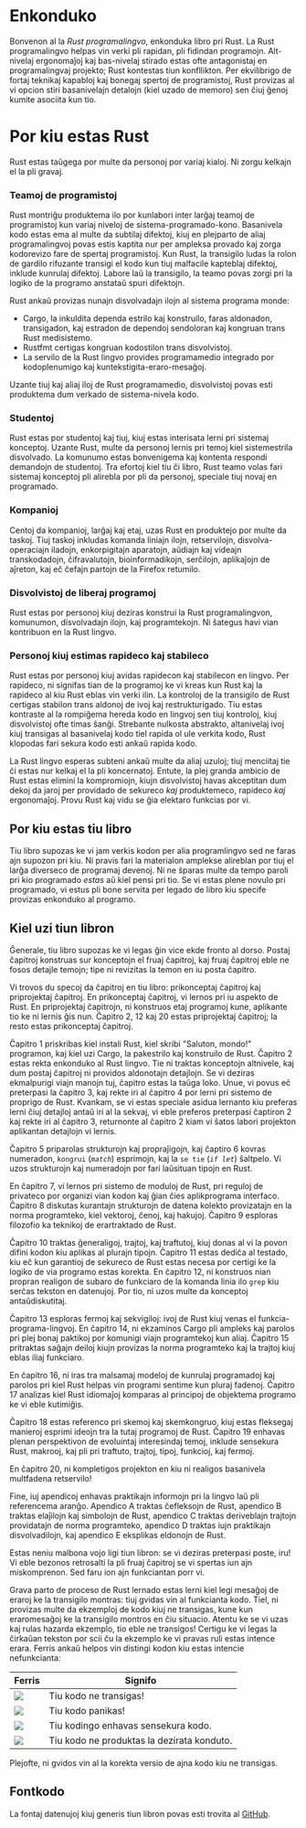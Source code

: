 # Enkonduko

Bonvenon al la *Rust programalingvo*, enkonduka libro pri Rust. La Rust
programalingvo helpas vin verki pli rapidan, pli fidindan programojn. Alt-nivelaj
ergonomaĵoj kaj bas-nivelaj stirado estas ofte antagonistaj en programalingvaj
projekto; Rust kontestas tiun konfllikton. Per ekvilibrigo de fortaj teknikaj
kapabloj kaj bonegaj spertoj de programistoj, Rust provizas al vi opcion stiri
basanivelajn detalojn (kiel uzado de memoro) sen ĉiuj ĝenoj kumite asociita kun
tio.

# Por kiu estas Rust

Rust estas taŭgega por multe da personoj por variaj kialoj. Ni zorgu kelkajn el
la pli gravaj.

### Teamoj de programistoj

Rust montriĝu produktema ilo por kunlabori inter larĝaj teamoj de programistoj
kun variaj niveloj de sistema-programado-kono. Basanivela kodo estas ema al
multe da subtilaj difektoj, kiuj en plejparto de aliaj programalingvoj povas
estis kaptita nur per ampleksa provado kaj zorga kodorevizo fare de spertaj
programistoj. Kun Rust, la transigilo ludas la rolon de gardilo rifuzante
transigi el kodo kun tiuj malfacile kapteblaj difektoj, inklude kunrulaj
difektoj. Labore laŭ la transigilo, la teamo povas zorgi pri la logiko de la
programo anstataŭ spuri difektojn.

Rust ankaŭ provizas nunajn disvolvadajn ilojn al sistema programa monde:

* Cargo, la inkuldita dependa estrilo kaj konstruilo, faras aldonadon,
  transigadon, kaj estradon de dependoj sendoloran kaj kongruan trans Rust
  medisistemo.
* Rustfmt certigas kongruan kodostilon trans disvolvistoj.
* La servilo de la Rust lingvo provides programamedio integrado por
  kodoplenumigo kaj kuntekstigita-eraro-mesaĝoj.

Uzante tiuj kaj aliaj iloj de Rust programamedio, disvolvistoj povas esti
produktema dum verkado de sistema-nivela kodo.

### Studentoj

Rust estas por studentoj kaj tiuj, kiuj estas interisata lerni pri sistemaj
konceptoj. Uzante Rust, multe da personoj lernis pri temoj kiel sistemestrila
disvolvado. La komunumo estas bonvenigema kaj kontenta respondi demandojn de
studentoj. Tra efortoj kiel tiu ĉi libro, Rust teamo volas fari sistemaj
konceptoj pli alirebla por pli da personoj, speciale tiuj novaj en programado.

### Kompanioj

Centoj da kompanioj, larĝaj kaj etaj, uzas Rust en produktejo por multe da
taskoj. Tiuj taskoj inkludas komanda liniajn ilojn, retservilojn,
disvolva-operaciajn iladojn, enkorpigitajn aparatojn, aŭdiajn kaj videajn
transkodadojn, ĉifravalutojn, bioinformadikojn, serĉilojn, aplikaĵojn de
aĵreton, kaj eĉ ĉefajn partojn de la Firefox retumilo.

### Disvolvistoj de liberaj programoj

Rust estas por personoj kiuj deziras konstrui la Rust programalingvon,
komunumon, disvolvadajn ilojn, kaj programtekojn. Ni ŝategus havi vian
kontribuon en la Rust lingvo.

### Personoj kiuj estimas rapideco kaj stabileco

Rust estas por personoj kiuj avidas rapidecon kaj stabilecon en lingvo. Per
rapideco, ni signifas tian de la programoj ke vi kreas kun Rust kaj la rapideco
al kiu Rust eblas vin verki ilin. La kontroloj de la transigilo de Rust
certigas stabilon trans aldonoj de ivoj kaj restrukturigado. Tiu estas kontraste
al la rompiĝema hereda kodo en lingvoj sen tiuj kontroloj, kiuj disvolvistoj
ofte timas ŝanĝi. Strebante nulkosta abstrakto, altanivelaj ivoj kiuj
transigas al basanivelaj kodo tiel rapida ol ule verkita kodo, Rust klopodas
fari sekura kodo esti ankaŭ rapida kodo.

La Rust lingvo esperas subteni ankaŭ multe da aliaj uzuloj; tiuj menciitaj tie
ĉi estas nur kelkaj el la pli koncernatoj. Entute, la plej granda ambicio de
Rust estas elimini la kompromiojn, kiujn disvolvistoj havas akceptitan dum
dekoj da jaroj per providado de sekureco *kaj* produktemeco, rapideco *kaj*
ergonomaĵoj. Provu Rust kaj vidu se ĝia elektaro funkcias por vi.

## Por kiu estas tiu libro

Tiu libro supozas ke vi jam verkis kodon per alia programlingvo sed ne faras
ajn supozon pri kiu. Ni pravis fari la materialon amplekse alireblan por tiuj el
larĝa diverseco de programaj devenoj. Ni ne ŝparas multe da tempo paroli pri kio
programado *estas* aŭ kiel pensi pri tio. Se vi estas plene novulo pri
programado, vi estus pli bone servita per legado de libro kiu specife provizas
enkonduko al programo.

## Kiel uzi tiun libron

Ĝenerale, tiu libro supozas ke vi legas ĝin vice ekde fronto al dorso. Postaj
ĉapitroj konstruas sur konceptojn el fruaj ĉapitroj, kaj fruaj ĉapitroj eble ne
fosos detajle temojn; tipe ni revizitas la temon en iu posta ĉapitro.

Vi trovos du specoj da ĉapitroj en tiu libro: prikonceptaj ĉapitroj kaj
priprojektaj ĉapitroj. En prikonceptaj ĉapitroj, vi lernos pri iu aspekto de
Rust. En priprojektaj ĉapitrojn, ni konstruos etaj programoj kune, aplikante tio
ke ni lernis ĝis nun.  Ĉapitro 2, 12 kaj 20 estas priprojektaj ĉapitroj; la
resto estas prikonceptaj ĉapitroj.

Ĉapitro 1 priskribas kiel instali Rust, kiel skribi "Saluton, mondo!" programon,
kaj kiel uzi Cargo, la pakestrilo kaj konstruilo de Rust. Ĉapitro 2 estas
rekta enkonduko al Rust lingvo. Tie ni traktas konceptojn altnivele, kaj dum
postaj ĉapitroj ni providos aldonotajn detajlojn. Se vi deziras ekmalpurigi
viajn manojn tuj, ĉapitro estas la taŭga loko. Unue, vi povus eĉ preterpasi la
ĉapitro 3, kaj rekte iri al ĉapitro 4 por lerni pri sistemo de proprigo de Rust.
Kvankam, se vi estas speciale asidua lernanto kiu preferas lerni ĉiuj detajloj
antaŭ iri al la sekvaj, vi eble preferos preterpasi ĉaptiron 2 kaj rekte iri al
ĉapitro 3, returnonte al ĉapitro 2 kiam vi ŝatos labori projekton aplikantan
detajlojn vi lernis.

Ĉapitro 5 priparolas strukturojn kaj propraĵigojn, kaj ĉaptiro 6 kovras
numeradon, `kongrui` (*`match`*) esprimojn, kaj la `se tie` (*`if let`*)
ŝaltpelo. Vi uzos strukturojn kaj numeradojn por fari laŭsituan tipojn en Rust.

En ĉapitro 7, vi lernos pri sistemo de moduloj de Rust, pri reguloj de privateco
por organizi vian kodon kaj ĝian ĉies aplikprograma interfaco. Ĉapitro 8 diskutas kurantajn
strukturojn de datena kolekto provizatajn en la norma programteko, kiel
vektoroj, ĉenoj, kaj hakujoj. Ĉapitro 9 esploras filozofio ka teknikoj de
erartraktado de Rust.

Ĉapitro 10 traktas ĝeneraligoj, trajtoj, kaj traftutoj, kiuj donas al vi la
povon difini kodon kiu aplikas al plurajn tipojn. Ĉapitro 11 estas dediĉa al
testado, kiu eĉ kun garantioj de sekureco de Rust estas necesa por certigi ke
la logiko de via programo estas korekta. En ĉapitro 12, ni konstruos nian
propran realigon de subaro de funkciaro de la komanda linia ilo `grep` kiu serĉas
tekston en datenujoj. Por tio, ni uzos multe da konceptoj antaŭdiskutitaj.

Ĉapitro 13 esploras fermoj kaj sekvigiloj: ivoj de Rust kiuj venas el
funkcia-programa-lingvoj. En ĉapitro 14, ni ekzaminos Cargo pli ampleks kaj
parolos pri plej bonaj paktikoj por komunigi viajn programtekoj kun aliaj.
Ĉapitro 15 pritraktas saĝajn deiloj kiujn provizas la norma programteko kaj la
trajtoj kiuj eblas iliaj funkciaro.

En ĉapitro 16, ni iras tra malsamaj modeloj de kunrulaj programadoj kaj parolos
pri kiel Rust helpas vin programi sentime kun pluraj fadenoj. Ĉapitro 17
analizas kiel Rust idiomaĵoj komparas al principoj de objektema programo ke vi
eble kutimiĝis.

Ĉapitro 18 estas referenco pri skemoj kaj skemkongruo, kiuj estas fleksegaj
manieroj esprimi ideojn tra la tutaj programoj de Rust. Ĉapitro 19 enhavas
plenan perspektivon de evoluintaj interesindaj temoj, inklude sensekura Rust,
makrooj, kaj pli pri traftuto, trajtoj, tipoj, funkcioj, kaj fermoj.

En ĉapitro 20, ni kompletigos projekton en kiu ni realigos basanivela multfadena
retservilo!

Fine, iuj apendicoj enhavas praktikajn informojn pri la lingvo laŭ pli
referencema aranĝo. Apendico A traktas ĉefleksojn de Rust, apendico B traktas
elaĵilojn kaj simbolojn de Rust, apendico C traktas deriveblajn trajtojn
providatajn de norma programteko, apendico D traktas iujn praktikajn
disvolvadilojn, kaj apendico E eksplikas eldonojn de Rust.

Estas neniu malbona vojo ligi tiun libron: se vi deziras preterpasi poste, iru!
Vi eble bezonos retrosalti la pli fruaj ĉapitroj se vi spertas iun ajn
miskomprenon. Sed faru ion ajn funkciantan porr vi.

<span id="ferris"></span>

Grava parto de proceso de Rust lernado estas lerni kiel legi mesaĝoj de eraroj
ke la transigilo montras: tiuj gvidas vin al funkcianta kodo. Tiel, ni provizas
multe da ekzemploj de kodo kiuj ne transigas, kune kun eraromesaĝoj ke la
transigilo montros en ĉiu situacio. Atentu ke se vi uzas kaj rulas hazarda
ekzemplo, tio eble ne transigos! Certigu ke vi legas la ĉirkaŭan tekston por
scii ĉu la ekzemplo ke vi pravas ruli estas intence erara. Ferris ankaŭ helpos
vin distingi kodon kiu estas intencie nefunkcianta:

| Ferris                                                                 | Signifo                                          |
|------------------------------------------------------------------------|--------------------------------------------------|
| <img src="img/ferris/does_not_compile.svg" class="ferris-explain">     | Tiu kodo ne transigas!                           |
| <img src="img/ferris/panics.svg" class="ferris-explain">               | Tiu kodo panikas!                                |
| <img src="img/ferris/unsafe.svg" class="ferris-explain">               | Tiu kodingo enhavas sensekura kodo.              |
| <img src="img/ferris/not_desired_behavior.svg" class="ferris-explain"> | Tiu kodo ne produktas la dezirata konduto.       |

Plejofte, ni gvidos vin al la korekta versio de ajna kodo kiu ne transigas.

## Fontkodo

La fontaj datenujoj kiuj generis tiun libron povas esti trovita al
[GitHub][book].

[book]: https://github.com/psychoslave/Rust-libro
